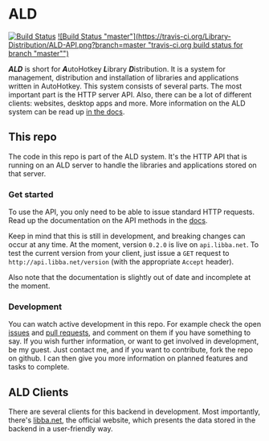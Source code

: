 # ALD
[![Build Status](https://travis-ci.org/Library-Distribution/ALD-API.png "travis-ci.org build status")](http://travis-ci.org/Library-Distribution/ALD-API)
[![Build Status "master"](https://travis-ci.org/Library-Distribution/ALD-API.png?branch=master "travis-ci.org build status for branch "master"")](http://travis-ci.org/Library-Distribution/ALD-API)

***ALD*** is short for ***A***utoHotkey ***L***ibrary ***D***istribution. It is a system for management, distribution and installation of libraries and applications written in AutoHotkey.
This system consists of several parts. The most important part is the HTTP server API. Also, there can be a lot of different clients: websites, desktop apps and more.
More information on the ALD system can be read up [in the docs](http://about.libba.net/docs/api/current/ALD-model.html).

## This repo
The code in this repo is part of the ALD system. It's the HTTP API that is running on an ALD server to handle the libraries and applications stored on that server.

### Get started
To use the API, you only need to be able to issue standard HTTP requests. Read up the documentation on the API methods in the [docs](http://about.libba.net/docs/api/current).

Keep in mind that this is still in development, and breaking changes can occur at any time. At the moment, version `0.2.0` is live on `api.libba.net`. To test the current version from your client,
just issue a `GET` request to `http://api.libba.net/version` (with the appropriate `Accept` header).

Also note that the documentation is slightly out of date and incomplete at the moment.

### Development
You can watch active development in this repo. For example check the open [issues](https://github.com/Library-Distribution/ALD-API/issues) and [pull requests](https://github.com/Library-Distribution/ALD-API/issues), and comment on them if you have something to say.
If you wish further information, or want to get involved in development, be my guest. Just contact me, and if you want to contribute, fork the repo on github. I can then give you more information on planned features and tasks to complete.

## ALD Clients
There are several clients for this backend in development. Most importantly, there's [libba.net](http://libba.net), the official website, which presents the data stored in the backend in a user-friendly way.